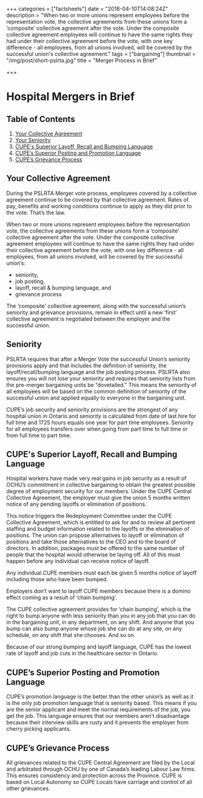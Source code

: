 +++
categories = ["factsheets"]
date = "2018-04-10T14:08:24Z"
description = "When two or more unions represent employees before the representation vote, the collective agreements from these unions form a ‘composite’ collective agreement after the vote. Under the composite collective agreement employees will continue to have the same rights they had under their collective agreement before the vote, with one key difference - all employees, from all unions involved, will be covered by the successful union's collective agreement."
tags = ["bargaining"]
thumbnail = "/img/post/short-pslrta.jpg"
title = "Merger Process in Brief"

+++
# Hospital Mergers in Brief

## Table of Contents

1. [Your Collective Agreement](#your-collective-agreement)
1. [Your Seniority](#seniority)
1. [CUPE's Superior Layoff, Recall and Bumping Language](#cupe-s-superior-layoff-recall-and-bumping-language)
1. [CUPE’s Superior Posting and Promotion Language](#cupe-s-superior-posting-and-promotion-language)
1. [CUPE’s Grievance Process](#cupe-s-grievance-process)




## Your Collective Agreement

During the PSLRTA Merger vote process, employees covered by a collective agreement continue to be covered by that collective agreement. Rates of pay, benefits and working conditions continue to apply as they did prior to the vote. That’s the law.

When two or more unions represent employees before the representation vote, the collective agreements from these unions form a ‘composite’ collective agreement after the vote. Under the composite collective agreement employees will continue to have the same rights they had under their collective agreement before the vote, with one key difference - all employees, from all unions involved, will be covered by the successful union’s:

-   seniority,
-   job posting,
-   layoff, recall & bumping language, and
-   grievance process

The ‘composite’ collective agreement, along with the successful union’s seniority and grievance provisions, remain in effect until a new ‘first’ collective agreement is negotiated between the employer and the successful union.

## Seniority

PSLRTA requires that after a Merger Vote the successful Union’s seniority provisions apply and that includes the definition of seniority, the layoff/recall/bumping language and the job posting process. PSLRTA also ensures you will not lose your seniority and requires that seniority lists from the pre-merger bargaining units be “dovetailed.” This means the seniority of all employees will be based on the common definition of seniority of the successful union and applied equally to everyone in the bargaining unit.

CUPE’s job security and seniority provisions are the strongest of any hospital union in Ontario and seniority is calculated from date of last hire for full time and 1725 hours equals one year for part time employees. Seniority for all employees transfers over when going from part time to full time or from full time to part time.

## CUPE's Superior Layoff, Recall and Bumping Language 

Hospital workers have made very real gains in job security as a result of OCHU’s commitment in collective bargaining to obtain the greatest possible degree of employment security for our members. Under the CUPE Central Collective Agreement, the employer must give the union 5 months written notice of any pending layoffs or elimination of positions.

This notice triggers the Redeployment Committee under the CUPE Collective Agreement, which is entitled to ask for and to review all pertinent staffing and budget information related to the layoffs or the elimination of positions. The union can propose alternatives to layoff or elimination of positions and take those alternatives to the CEO and to the board of directors. In addition, packages must be offered to the same number of people that the hospital would otherwise be laying off. All of this must happen before any individual can receive notice of layoff. 

Any individual CUPE members must each be given 5 months notice of layoff including those who have been bumped.

Employers don’t want to layoff CUPE members because there is a domino effect coming as a result of ‘chain bumping’. 

The CUPE collective agreement provides for ‘chain bumping’, which is the right to bump anyone with less seniority than you in any job that you can do in the bargaining unit, in any department, on any shift. And anyone that you bump can also bump anyone whose job she can do at any site, on any schedule, on any shift that she chooses. And so on.

Because of our strong bumping and layoff language, CUPE has the lowest rate of layoff and job cuts in the healthcare sector in Ontario.

##  CUPE’s Superior Posting and Promotion Language

CUPE’s promotion language is the better than the other union’s as well as it is the only job promotion language that is seniority based. This means if you are the senior applicant and meet the normal requirements of the job, you get the job. This language ensures that our members aren’t disadvantage because their interview skills are rusty and it prevents the employer from cherry picking applicants.

##  CUPE’s Grievance Process

All grievances related to the CUPE Central Agreement are filed by the Local and arbitrated through OCHU by one of Canada’s leading Labour Law firms. This ensures consistency and protection across the Province. CUPE is based on Local Autonomy so CUPE Locals have carriage and control of all other grievances.
